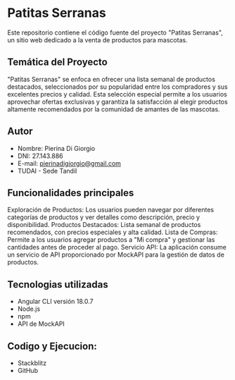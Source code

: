 # Patitas Serranas

Este repositorio contiene el código fuente del proyecto "Patitas Serranas", un sitio web dedicado a la venta de productos para mascotas. 

## Temática del Proyecto

"Patitas Serranas" se enfoca en ofrecer una lista semanal de productos destacados, seleccionados por su popularidad entre los compradores y sus excelentes precios y calidad. Esta selección especial permite a los usuarios aprovechar ofertas exclusivas y garantiza la satisfacción al elegir productos altamente recomendados por la comunidad de amantes de las mascotas.

## Autor 

- Nombre: Pierina Di Giorgio
- DNI: 27.143.886
- E-mail: pierinadigiorgio@gmail.com
- TUDAI - Sede Tandil

## Funcionalidades principales

Exploración de Productos: Los usuarios pueden navegar por diferentes categorías de productos y ver detalles como descripción, precio y disponibilidad.
Productos Destacados: Lista semanal de productos recomendados, con precios especiales y alta calidad.
Lista de Compras: Permite a los usuarios agregar productos a "Mi compra" y gestionar las cantidades antes de proceder al pago.
Servicio API: La aplicación consume un servicio de API proporcionado por MockAPI para la gestión de datos de productos.

## Tecnologias utilizadas

- Angular CLI versión 18.0.7
- Node.js
- npm
- API de MockAPI

## Codigo y Ejecucion:

- Stackblitz
- GitHub

